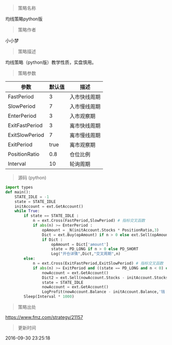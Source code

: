 
> 策略名称

均线策略python版

> 策略作者

小小梦

> 策略描述

均线策略（python版）教学性质，实盘慎用。

> 策略参数



|参数|默认值|描述|
|----|----|----|
|FastPeriod|3|入市快线周期|
|SlowPeriod|7|入市慢线周期|
|EnterPeriod|3|入市观察期|
|ExitFastPeriod|3|离市快线周期|
|ExitSlowPeriod|7|离市慢线周期|
|ExitPeriod|true|离市观察期|
|PositionRatio|0.8|仓位比例|
|Interval|10|轮询周期|


> 源码 (python)

``` python
import types
def main():
    STATE_IDLE = -1
    state = STATE_IDLE
    initAccount = ext.GetAccount()
    while True:
        if state == STATE_IDLE :
            n = ext.Cross(FastPeriod,SlowPeriod) # 指标交叉函数
            if abs(n) >= EnterPeriod :
                opAmount = _N(initAccount.Stocks * PositionRatio,3)
                Dict = ext.Buy(opAmount) if n > 0 else ext.Sell(opAmount)
                if Dict :
                    opAmount = Dict['amount']
                    state = PD_LONG if n > 0 else PD_SHORT
                    Log("开仓详情",Dict,"交叉周期",n)
        else:
            n = ext.Cross(ExitFastPeriod,ExitSlowPeriod) # 指标交叉函数
            if abs(n) >= ExitPeriod and ((state == PD_LONG and n < 0) or (state == PD_SHORT and n > 0)) :
                nowAccount = ext.GetAccount()
                Dict2 = ext.Sell(nowAccount.Stocks - initAccount.Stocks) if state == PD_LONG else ext.Buy(initAccount.Stocks - nowAccount.Stocks)
                state = STATE_IDLE
                nowAccount = ext.GetAccount()
                LogProfit(nowAccount.Balance - initAccount.Balance,'钱：',nowAccount.Balance,'币：',nowAccount.Stocks,'平仓详情：',Dict2,'交叉周期：',n)
        Sleep(Interval * 1000)


```

> 策略出处

https://www.fmz.com/strategy/21157

> 更新时间

2016-09-30 23:25:18
